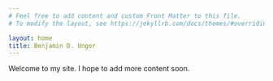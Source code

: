 ```yaml
---
# Feel free to add content and custom Front Matter to this file.
# To modify the layout, see https://jekyllrb.com/docs/themes/#overriding-theme-defaults

layout: home
title: Benjamin D. Unger
---
```

Welcome to my site.  I hope to add more content soon.

